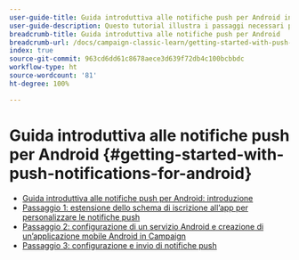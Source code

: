 ```yaml
---
user-guide-title: Guida introduttiva alle notifiche push per Android in Campaign Classic
user-guide-description: Questo tutorial illustra i passaggi necessari per inviare notifiche push da Adobe Campaign a un’app Android.
breadcrumb-title: Guida introduttiva alle notifiche push per Android
breadcrumb-url: /docs/campaign-classic-learn/getting-started-with-push-notifications-for-android/introduction.html
index: true
source-git-commit: 963cd6dd61c8678aece3d639f72db4c100bcbbdc
workflow-type: ht
source-wordcount: '81'
ht-degree: 100%

---
```



# Guida introduttiva alle notifiche push per Android {#getting-started-with-push-notifications-for-android}

+ [Guida introduttiva alle notifiche push per Android: introduzione](/help/tutorial-getting-started-with-push-notifications-for-android/introduction.md)
+ [Passaggio 1: estensione dello schema di iscrizione all’app per personalizzare le notifiche push](/help/tutorial-getting-started-with-push-notifications-for-android/extending-the-app-subscription-schema.md)
+ [Passaggio 2: configurazione di un servizio Android e creazione di un’applicazione mobile Android in Campaign](/help/tutorial-getting-started-with-push-notifications-for-android/configuring-an-android-service-in-campaign.md)
+ [Passaggio 3: configurazione e invio di notifiche push](/help/tutorial-getting-started-with-push-notifications-for-android/configuring-and-sending-push-notifications.md)
